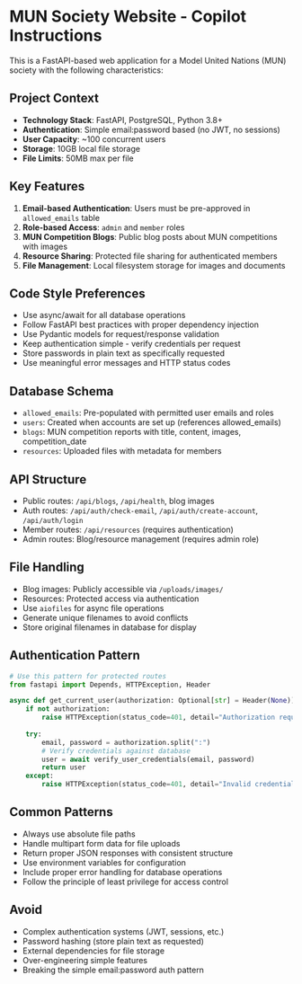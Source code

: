<!-- Use this file to provide workspace-specific custom instructions to Copilot. For more details, visit https://code.visualstudio.com/docs/copilot/copilot-customization#_use-a-githubcopilotinstructionsmd-file -->

# MUN Society Website - Copilot Instructions

This is a FastAPI-based web application for a Model United Nations (MUN) society with the following characteristics:

## Project Context
- **Technology Stack**: FastAPI, PostgreSQL, Python 3.8+
- **Authentication**: Simple email:password based (no JWT, no sessions)
- **User Capacity**: ~100 concurrent users
- **Storage**: 10GB local file storage
- **File Limits**: 50MB max per file

## Key Features
1. **Email-based Authentication**: Users must be pre-approved in `allowed_emails` table
2. **Role-based Access**: `admin` and `member` roles
3. **MUN Competition Blogs**: Public blog posts about MUN competitions with images
4. **Resource Sharing**: Protected file sharing for authenticated members
5. **File Management**: Local filesystem storage for images and documents

## Code Style Preferences
- Use async/await for all database operations
- Follow FastAPI best practices with proper dependency injection
- Use Pydantic models for request/response validation
- Keep authentication simple - verify credentials per request
- Store passwords in plain text as specifically requested
- Use meaningful error messages and HTTP status codes

## Database Schema
- `allowed_emails`: Pre-populated with permitted user emails and roles
- `users`: Created when accounts are set up (references allowed_emails)
- `blogs`: MUN competition reports with title, content, images, competition_date
- `resources`: Uploaded files with metadata for members

## API Structure
- Public routes: `/api/blogs`, `/api/health`, blog images
- Auth routes: `/api/auth/check-email`, `/api/auth/create-account`, `/api/auth/login`
- Member routes: `/api/resources` (requires authentication)
- Admin routes: Blog/resource management (requires admin role)

## File Handling
- Blog images: Publicly accessible via `/uploads/images/`
- Resources: Protected access via authentication
- Use `aiofiles` for async file operations
- Generate unique filenames to avoid conflicts
- Store original filenames in database for display

## Authentication Pattern
```python
# Use this pattern for protected routes
from fastapi import Depends, HTTPException, Header

async def get_current_user(authorization: Optional[str] = Header(None)):
    if not authorization:
        raise HTTPException(status_code=401, detail="Authorization required")
    
    try:
        email, password = authorization.split(":")
        # Verify credentials against database
        user = await verify_user_credentials(email, password)
        return user
    except:
        raise HTTPException(status_code=401, detail="Invalid credentials")
```

## Common Patterns
- Always use absolute file paths
- Handle multipart form data for file uploads
- Return proper JSON responses with consistent structure
- Use environment variables for configuration
- Include proper error handling for database operations
- Follow the principle of least privilege for access control

## Avoid
- Complex authentication systems (JWT, sessions, etc.)
- Password hashing (store plain text as requested)
- External dependencies for file storage
- Over-engineering simple features
- Breaking the simple email:password auth pattern
